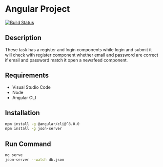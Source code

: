 # Angular Project

[![Build Status](https://travis-ci.org/joemccann/dillinger.svg?branch=master)](https://travis-ci.org/joemccann/dillinger)
## Description
These task has a register and login components while login and submit it will check with register component whether email and password are correct if email and password match it open a newsfeed component.
## Requirements
- Visual Studio Code
- Node
- Angular CLI
## Installation
```sh
npm install -g @angular/cli@^8.0.0
npm install -g json-server
```
## Run Command
```sh
ng serve
json-server --watch db.json
```


